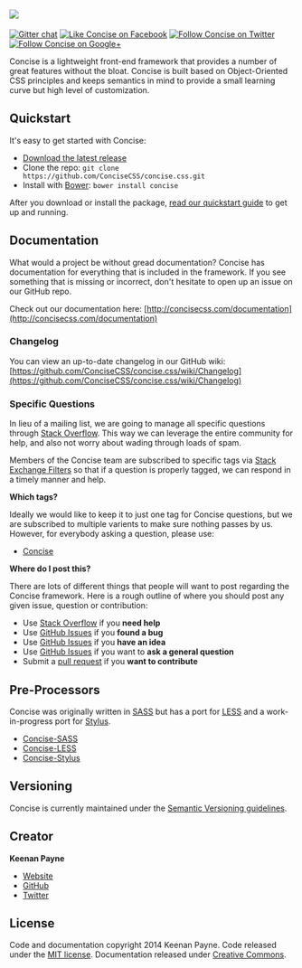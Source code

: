 [<img src="http://i.imgur.com/ihzCgEr.png">](http://concisecss.com/)
===========
[![Gitter chat](https://badges.gitter.im/concisecss.png)](https://gitter.im/concisecss) [![Like Concise on Facebook](http://i.imgur.com/4dy5UUK.png)](https://facebook.com/ConciseCSS) [![Follow Concise on Twitter](http://i.imgur.com/4AkKsMx.png)](https://twitter.com/ConciseCSS) [![Follow Concise on Google+](http://i.imgur.com/gdFNEMe.png)](https://plus.google.com/103423710089455112688)

Concise is a lightweight front-end framework that provides a number of great features without the bloat. Concise is built based on Object-Oriented CSS principles and keeps semantics in mind to provide a small learning curve but high level of customization.

Quickstart
-------------

It's easy to get started with Concise:

- [Download the latest release](https://github.com/ConciseCSS/concise.css/archive/v1.0.0.zip)
- Clone the repo: `git clone https://github.com/ConciseCSS/concise.css.git`
- Install with [Bower](http://bower.io/): `bower install concise`

After you download or install the package, [read our quickstart guide](http://concisecss.com/get-started/getting-started.php) to get up and running.

Documentation
-------------
What would a project be without gread documentation? Concise has documentation for everything that is included in the framework. If you see something that is missing or incorrect, don't hesitate to open up an issue on our GitHub repo.

Check out our documentation here: [http://concisecss.com/documentation](http://concisecss.com/documentation)

### Changelog

You can view an up-to-date changelog in our GitHub wiki: [https://github.com/ConciseCSS/concise.css/wiki/Changelog](https://github.com/ConciseCSS/concise.css/wiki/Changelog)

### Specific Questions

In lieu of a mailing list, we are going to manage all specific questions through [Stack Overflow](http://stackoverflow.com/). This way we can leverage the entire community for help, and also not worry about wading through loads of spam.

Members of the Concise team are subscribed to specific tags via [Stack Exchange Filters](http://stackexchange.com/filters) so that if a question is properly tagged, we can respond in a timely manner and help. 

**Which tags?**

Ideally we would like to keep it to just one tag for Concise questions, but we are subscribed to multiple varients to make sure nothing passes by us. However, for everybody asking a question, please use: 

- [Concise](http://stackoverflow.com/questions/tagged/concise)

**Where do I post this?**

There are lots of different things that people will want to post regarding the Concise framework. Here is a rough outline of where you should post any given issue, question or contribution: 

- Use [Stack Overflow](http://stackoverflow.com) if you **need help**
- Use [GitHub Issues](http://github.com/ConciseCSS/concise.css/issues) if you **found a bug**
- Use [GitHub Issues](http://github.com/ConciseCSS/concise.css/issues) if you **have an idea**
- Use [GitHub Issues](http://github.com/ConciseCSS/concise.css/issues) if you want to **ask a general question**
- Submit a [pull request](https://help.github.com/articles/creating-a-pull-request) if you **want to contribute**

Pre-Processors
-------------

Concise was originally written in [SASS](http://sass-lang.com/) but has a port for [LESS](http://lesscss.org/) and a work-in-progress port for [Stylus](http://learnboost.github.io/stylus/).

- [Concise-SASS](https://github.com/ConciseCSS/concise.css)
- [Concise-LESS](https://github.com/ConciseCSS/concise.css-less)
- [Concise-Stylus](https://github.com/ConciseCSS/concise.css-stylus)

Versioning
-------------

Concise is currently maintained under the [Semantic Versioning guidelines](http://semver.org/).

Creator
-------------

**Keenan Payne**
- [Website](http://keenanpayne.com)
- [GitHub](http://github.com/keenanpayne)
- [Twitter](http://twitter.com/keenan_payne)

License
-------------

Code and documentation copyright 2014 Keenan Payne. Code released under the [MIT license](https://github.com/ConciseCSS/concise.css/blob/master/LICENSE). Documentation released under [Creative Commons](http://creativecommons.org/licenses/by-sa/4.0/).
